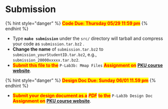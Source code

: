 # Submission

{% hint style="danger" %}
<mark style="color:red;">**Code Due: Thursday 05/29 11:59 pm**</mark>
{% endhint %}

* Type **`make submission`** under the `src/` directory will tarball and compress your code as `submission.tar.bz2` .
* **Change the name** of `submission.tar.bz2` to `submission_yourStudentID.tar.bz2`, e.g., `submission_20000xxxxx.tar.bz2`.
* <mark style="color:red;">**Submit this file to the**</mark> `P-Lab3b: Mmap Files` <mark style="color:red;">**Assignment on**</mark> [**PKU course website**](https://course.pku.edu.cn).

{% hint style="danger" %}
<mark style="color:red;">**Design Doc Due: Sunday 06/01 11.59 pm**</mark>
{% endhint %}

* <mark style="color:red;">**Submit your design document as a**</mark> _<mark style="color:red;">**PDF**</mark>_ <mark style="color:red;">**to the**</mark> `P-Lab3b Design Doc` <mark style="color:red;">**Assignment on**</mark> [**PKU course website**](https://course.pku.edu.cn).
